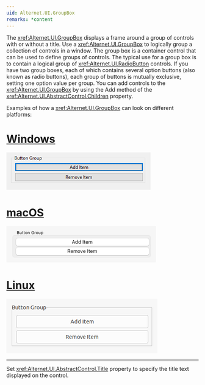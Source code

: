 ```yaml
---
uid: Alternet.UI.GroupBox
remarks: *content
---
```

The <xref:Alternet.UI.GroupBox> displays a frame around a group of controls with or without a title.
Use a <xref:Alternet.UI.GroupBox> to logically group a collection of controls in a window.
The group box is a container control that can be used to define groups of controls.
The typical use for a group box is to contain a logical group of <xref:Alternet.UI.RadioButton> controls.
If you have two group boxes, each of which contains several option buttons (also known as radio buttons),
each group of buttons is mutually exclusive, setting one option value per group.
You can add controls to the <xref:Alternet.UI.GroupBox> by using the Add
method of the <xref:Alternet.UI.AbstractControl.Children> property.

Examples of how a <xref:Alternet.UI.GroupBox> can look on different platforms:

# [Windows](#tab/screenshot-windows)
![GroupBox on Windows](images/groupbox-windows.png)
# [macOS](#tab/screenshot-macos)
![GroupBox on macOS](images/groupbox-macos.png)
# [Linux](#tab/screenshot-linux)
![GroupBox on Linux](images/groupbox-linux.png)
***

Set <xref:Alternet.UI.AbstractControl.Title> property to specify the title text displayed on the control.